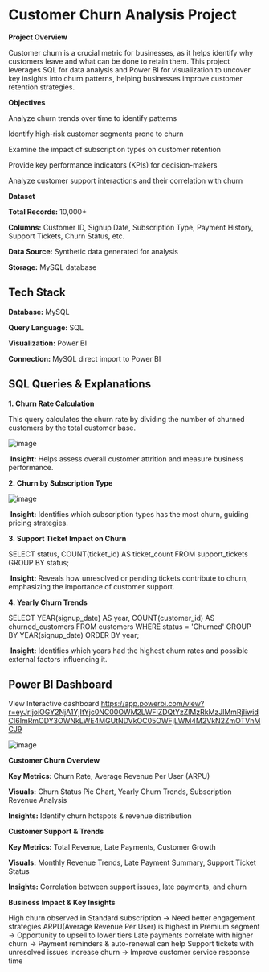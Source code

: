 # Customer Churn Analysis Project

**Project Overview**

Customer churn is a crucial metric for businesses, as it helps identify why customers leave and what can be done to retain them. This project leverages SQL for data analysis and Power BI for visualization to uncover key insights into churn patterns, helping businesses improve customer retention strategies.

**Objectives**

Analyze churn trends over time to identify patterns

Identify high-risk customer segments prone to churn

Examine the impact of subscription types on customer retention

Provide key performance indicators (KPIs) for decision-makers

Analyze customer support interactions and their correlation with churn

**Dataset**

**Total Records:** 10,000+

**Columns:** Customer ID, Signup Date, Subscription Type, Payment History, Support Tickets, Churn Status, etc.

**Data Source:** Synthetic data generated for analysis

**Storage:** MySQL database

## Tech Stack<br>

**Database:** MySQL

**Query Language:** SQL

**Visualization:** Power BI

**Connection:** MySQL direct import to Power BI

## SQL Queries & Explanations<br>
**1. Churn Rate Calculation**

This query calculates the churn rate by dividing the number of churned customers by the total customer base.

![image](https://github.com/user-attachments/assets/0f91ca75-5d1e-4f0d-a819-7c38759fa41f)


 **Insight:** Helps assess overall customer attrition and measure business performance.

**2. Churn by Subscription Type**

![image](https://github.com/user-attachments/assets/1cb7f5c8-f8c5-43e6-917c-0a79cadc405d)


 **Insight:** Identifies which subscription types has the most churn, guiding pricing strategies.

**3. Support Ticket Impact on Churn**

SELECT status, COUNT(ticket_id) AS ticket_count
FROM support_tickets
GROUP BY status;

 **Insight:** Reveals how unresolved or pending tickets contribute to churn, emphasizing the importance of customer support.

**4. Yearly Churn Trends**

SELECT YEAR(signup_date) AS year, COUNT(customer_id) AS churned_customers
FROM customers
WHERE status = 'Churned'
GROUP BY YEAR(signup_date)
ORDER BY year;

 **Insight:** Identifies which years had the highest churn rates and possible external factors influencing it.

## Power BI Dashboard<br>
View Interactive dashboard
https://app.powerbi.com/view?r=eyJrIjoiOGY2NjA1YjItYjc0NC00OWM2LWFiZDQtYzZlMzRkMzJlMmRjIiwidCI6ImRmODY3OWNkLWE4MGUtNDVkOC05OWFjLWM4M2VkN2ZmOTVhMCJ9

![image](https://github.com/user-attachments/assets/231b5e82-efb9-4293-b212-055057876e91)


**Customer Churn Overview**<br>

**Key Metrics:** Churn Rate, Average Revenue Per User (ARPU)

**Visuals:** Churn Status Pie Chart, Yearly Churn Trends, Subscription Revenue Analysis

**Insights:** Identify churn hotspots & revenue distribution


**Customer Support & Trends**<br>

**Key Metrics:** Total Revenue, Late Payments, Customer Growth

**Visuals:** Monthly Revenue Trends, Late Payment Summary, Support Ticket Status

**Insights:** Correlation between support issues, late payments, and churn


**Business Impact & Key Insights**<br>

High churn observed in Standard subscription → Need better engagement strategies
ARPU(Average Revenue Per User) is highest in Premium segment → Opportunity to upsell to lower tiers
Late payments correlate with higher churn → Payment reminders & auto-renewal can help
Support tickets with unresolved issues increase churn → Improve customer service response time

